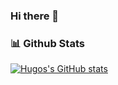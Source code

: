 ### Hi there 👋

### 📊 Github Stats
 

  [![Hugos's GitHub stats](https://github-readme-stats.vercel.app/api?username=hugohutri)](https://github.com/anuraghazra/github-readme-stats)
</a>

<br>
